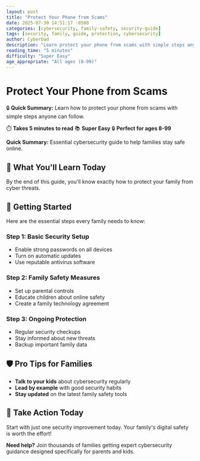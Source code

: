 ```yaml
---
layout: post
title: "Protect Your Phone from Scams"
date: 2025-07-30 14:51:17 -0500
categories: [cybersecurity, family-safety, security-guide]
tags: [security, family, guide, protection, cybersecurity]
author: CyberDad
description: "Learn protect your phone from scams with simple steps anyone can follow."
reading_time: "5 minutes"
difficulty: "Super Easy"
age_appropriate: "All ages (8-99)"
---
```


# Protect Your Phone from Scams

🔒 **Quick Summary:** Learn how to protect your phone from scams with simple steps anyone can follow.

⏱️ **Takes 5 minutes to read** 📚 **Super Easy** 🔒 **Perfect for ages 8-99**

**Quick Summary:** Essential cybersecurity guide to help families stay safe online.

## 🎯 What You'll Learn Today

By the end of this guide, you'll know exactly how to protect your family from cyber threats.

## 🚀 Getting Started

Here are the essential steps every family needs to know:

### Step 1: Basic Security Setup
- Enable strong passwords on all devices
- Turn on automatic updates
- Use reputable antivirus software

### Step 2: Family Safety Measures  
- Set up parental controls
- Educate children about online safety
- Create a family technology agreement

### Step 3: Ongoing Protection
- Regular security checkups
- Stay informed about new threats
- Backup important family data

## 🛡️ Pro Tips for Families

- **Talk to your kids** about cybersecurity regularly
- **Lead by example** with good security habits  
- **Stay updated** on the latest family safety tools

## 🎯 Take Action Today

Start with just one security improvement today. Your family's digital safety is worth the effort!

**Need help?** Join thousands of families getting expert cybersecurity guidance designed specifically for parents and kids.